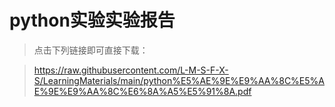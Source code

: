 # python实验实验报告

>  点击下列链接即可直接下载：

>  https://raw.githubusercontent.com/L-M-S-F-X-S/LearningMaterials/main/python%E5%AE%9E%E9%AA%8C%E5%AE%9E%E9%AA%8C%E6%8A%A5%E5%91%8A.pdf